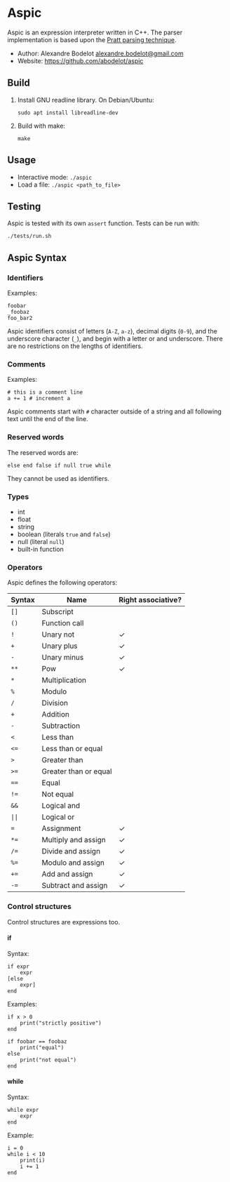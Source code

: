 Aspic
=====

Aspic is an expression interpreter written in C++.
The parser implementation is based upon the [Pratt parsing technique](https://en.wikipedia.org/wiki/Pratt_parser).

* Author: Alexandre Bodelot <alexandre.bodelot@gmail.com>
* Website: https://github.com/abodelot/aspic

## Build

1. Install GNU readline library. On Debian/Ubuntu:

    ```
    sudo apt install libreadline-dev
    ```

2. Build with make:

    ```
    make
    ```

## Usage

- Interactive mode: `./aspic`
- Load a file: `./aspic <path_to_file>`

## Testing

Aspic is tested with its own `assert` function. Tests can be run with:

```
./tests/run.sh
```

## Aspic Syntax

### Identifiers

Examples:

    foobar
    _foobaz
    foo_bar2

Aspic identifiers consist of letters (`A-Z`, `a-z`), decimal digits (`0-9`), and the underscore character (`_`), and begin with a letter or and underscore. There are no restrictions on the lengths of identifiers.

### Comments

Examples:

    # this is a comment line
    a += 1 # increment a

Aspic comments start with `#` character outside of a string and all following text until the end of the line.

### Reserved words

The reserved words are:

    else end false if null true while

They cannot be used as identifiers.

### Types

* int
* float
* string
* boolean (literals `true` and `false`)
* null (literal `null`)
* built-in function

### Operators

Aspic defines the following operators:

| Syntax | Name | Right associative? |
|--------|------|--------------------|
| `[]`   | Subscript | |
| `()`   | Function call | |
| `!`    | Unary not | ✓ |
| `+`    | Unary plus | ✓ |
| `-`    | Unary minus | ✓ |
| `**`   | Pow | ✓ |
| `*`    | Multiplication | |
| `%`    | Modulo | |
| `/`    | Division | |
| `+`    | Addition | |
| `-`    | Subtraction | |
| `<`    | Less than | |
| `<=`   | Less than or equal | |
| `>`    | Greater than | |
| `>=`   | Greater than or equal | |
| `==`   | Equal | |
| `!=`   | Not equal | |
| `&&`   | Logical and | |
| `\|\|` | Logical or | |
| `=`    | Assignment | ✓ |
| `*=`   | Multiply and assign | ✓ |
| `/=`   | Divide and assign | ✓ |
| `%=`   | Modulo and assign | ✓ |
| `+=`   | Add and assign | ✓ |
| `-=`   | Subtract and assign | ✓ |

### Control structures

Control structures are expressions too.

#### if

Syntax:

    if expr
        expr
    [else
        expr]
    end

Examples:

    if x > 0
        print("strictly positive")
    end

    if foobar == foobaz
        print("equal")
    else
        print("not equal")
    end

#### while

Syntax:

    while expr
        expr
    end

Example:

    i = 0
    while i < 10
        print(i)
        i += 1
    end
